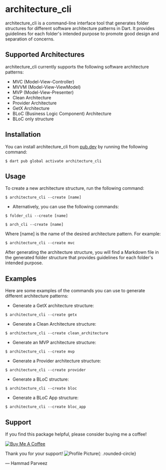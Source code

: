# architecture_cli

architecture_cli is a command-line interface tool that generates folder structures for different software architecture patterns in Dart. It provides guidelines for each folder's intended purpose to promote good design and separation of concerns.

## Supported Architectures

architecture_cli currently supports the following software architecture patterns:

- MVC (Model-View-Controller)
- MVVM (Model-View-ViewModel)
- MVP (Model-View-Presenter)
- Clean Architecture
- Provider Architecture
- GetX Architecture
- BLoC (Business Logic Component) Architecture
- BLoC only structure

## Installation

You can install architecture_cli from [pub.dev](https://pub.dev/packages/architecture_cli) by running the following command:
```console style="background-color: black;"
$ dart pub global activate architecture_cli
```
## Usage

To create a new architecture structure, run the following command:
```console style="background-color: black;"
$ architecture_cli --create [name]
```

- Alternatively, you can use the following commands:
```console style="background-color: black;"
$ folder_cli --create [name]
```
```console style="background-color: black;"
$ arch_cli --create [name]
```
Where [name] is the name of the desired architecture pattern. For example:

```console style="background-color: black;"
$ architecture_cli --create mvc
```

After generating the architecture structure, you will find a Markdown file in the generated folder structure that provides guidelines for each folder's intended purpose.

## Examples

Here are some examples of the commands you can use to generate different architecture patterns:

- Generate a GetX architecture structure:

```console style="background-color: black;"
$ architecture_cli --create getx
```

- Generate a Clean Architecture structure:

```console style="background-color: black;"
$ architecture_cli --create clean_architecture
```

- Generate an MVP architecture structure:

```console style="background-color: black;"
$ architecture_cli --create mvp
```

- Generate a Provider architecture structure:

```console style="background-color: black;"
$ architecture_cli --create provider
```
- Generate a BLoC structure:

```console style="background-color: black;"
$ architecture_cli --create bloc
```

- Generate a BLoC App structure:

```console style="background-color: black;"
$ architecture_cli --create bloc_app
```

## Support

If you find this package helpful, please consider buying me a coffee!

[![Buy Me A Coffee](https://cdn.buymeacoffee.com/buttons/v2/default-yellow.png)](https://www.buymeacoffee.com/hammadparveez)

Thank you for your support!
![Profile Picture](https://avatars.githubusercontent.com/u/33895363?v=4&s=200){: .rounded-circle}

— Hammad Parveez











